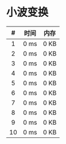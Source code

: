 # 小波变换

| #          | 时间                           | 内存                           |
|:----------:|:------------------------------:|:------------------------------:|
|1|0 ms|0 KB|
|2|0 ms|0 KB|
|3|0 ms|0 KB|
|4|0 ms|0 KB|
|5|0 ms|0 KB|
|6|0 ms|0 KB|
|7|0 ms|0 KB|
|8|0 ms|0 KB|
|9|0 ms|0 KB|
|10|0 ms|0 KB|
